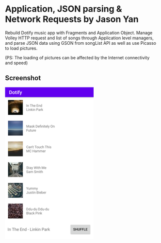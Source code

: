 # Application, JSON parsing & Network Requests by Jason Yan

Rebuild Dotify music app with Fragments and Application Object. Manage Volley HTTP request and list of songs through Application level managers, and parse JSON data using GSON from songList API as well as use Picasso to load pictures.

(PS: The loading of pictures can be affected by the Internet connectivity and speed)

## Screenshot
<img src="./img/screenshot.jpg" alt="Screenshot of the app" height="500" />
